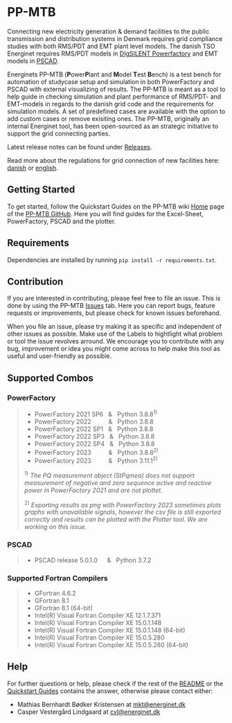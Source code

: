 # PP-MTB
Connecting new electricity generation & demand facilities to the public transmission and distribution systems in Denmark requires grid compliance studies with both RMS/PDT and EMT plant level models. The danish TSO Energinet requires RMS/PDT models in [DIgSILENT Powerfactory](https://www.digsilent.de/en/powerfactory.html) and EMT models in [PSCAD](https://www.pscad.com/).

  Energinets PP-MTB (**P**ower**P**lant and **M**odel **T**est **B**ench) is a test bench for automation of studycase setup and simulation in both PowerFactory and PSCAD with external visualizing of results. The PP-MTB is meant as a tool to help guide in checking simulation and plant performance of RMS/PDT- and EMT-models in regards to the danish grid code and the requirements for simulation models. A set of predefined cases are available with the option to add custom cases or remove exisiting ones.
  The PP-MTB, originally an internal Energinet tool, has been open-sourced as an strategic initiative to support the grid connecting parties. 

  Latest release notes can be found under [Releases](https://github.com/Energinet-AIG/PP-MTB/releases).
  
  Read more about the regulations for grid connection of new facilities here: [danish](https://energinet.dk/regler/el/nettilslutning) or [english](https://en.energinet.dk/electricity/rules-and-regulations/regulations-for-new-facilities).

## Getting Started
  To get started, follow the Quickstart Guides on the PP-MTB wiki [Home](https://github.com/Energinet-IG/PP-MTB/wiki) page of the [PP-MTB GitHub](https://github.com/Energinet-AIG/PP-MTB). Here you will find guides for the Excel-Sheet, PowerFactory, PSCAD and the plotter.

## Requirements
  Dependencies are installed by running `pip install -r requirements.txt`.

## Contribution
  If you are interested in contributing, please feel free to file an issue. This is done by using the PP-MTB [Issues](https://github.com/Energinet-AIG/PP-MTB/issues) tab. Here you can report bugs, feature requests or improvements, but please check for known issues beforehand. 

  When you file an issue, please try making it as specific and independent of other issues as possible. Make use of the Labels to hightlight what problem or tool the issue revolves arround. We encourage you to contribute with any bug, improvement or idea you might come across to help make this tool as useful and user-friendly as possible.
  
## Supported Combos
### PowerFactory

> * PowerFactory 2021 SP6  &nbsp; & &nbsp; Python 3.8.8<sup>1)</sup>
> * PowerFactory 2022 &emsp; &emsp; & &nbsp; Python 3.8.8 
> * PowerFactory 2022 SP1  &nbsp; & &nbsp; Python 3.8.8 
> * PowerFactory 2022 SP3  &nbsp; & &nbsp; Python 3.8.8
> * PowerFactory 2022 SP4  &nbsp; & &nbsp; Python 3.8.8 
> * PowerFactory 2023 &emsp; &emsp; & &nbsp; Python 3.8.8<sup>2)</sup> 
> * PowerFactory 2023 &emsp; &emsp; & &nbsp; Python 3.11.1<sup>2)</sup> 
> 
> <sup>1)</sup> _The PQ measurement object (StPqmea) does not support measurement of negative and zero sequence active and reactive power in PowerFactory 2021 and are not plottet._
> 
> <sup>2)</sup> _Exporting results as png with PowerFactory 2023 sometimes plots graphs with unavailable signals, however the csv file is still exported correctly and results can be plotted with the Plotter tool. We are working on this issue._

### PSCAD

> * PSCAD release 5.0.1.0 &emsp; & &nbsp; Python 3.7.2

### Supported Fortran Compilers

> * GFortran 4.6.2
> * GFortran 8.1
> * GFortran 8.1 (64-bit)
> * Intel(R) Visual Fortran Compiler XE 12.1.7.371
> * Intel(R) Visual Fortran Compiler XE 15.0.1.148
> * Intel(R) Visual Fortran Compiler XE 15.0.1.148 (64-bit)
> * Intel(R) Visual Fortran Compiler XE 15.0.5.280
> * Intel(R) Visual Fortran Compiler XE 15.0.5.280 (64-bit)

## Help
  For further questions or help, please check if the rest of the [README](https://github.com/Energinet-AIG/PP-MTB/blob/main/README.md) or the [Quickstart Guides](https://github.com/Energinet-AIG/PP-MTB/wiki) contains the answer, otherwise please contact either:

  * Mathias Bernhardt Bødker Kristensen at mkt@energinet.dk 
  * Casper Vestergård Lindgaard at cvl@energinet.dk 

